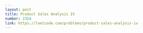 ```yaml
---
layout: post
title: Product Sales Analysis IV
number: 2324
link: https://leetcode.com/problems/product-sales-analysis-iv
---
```

